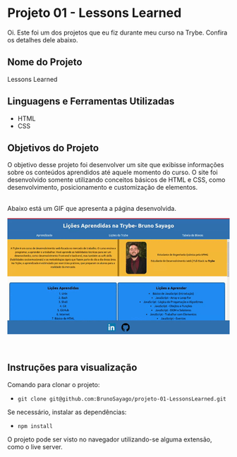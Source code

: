 
# Projeto 01 - Lessons Learned

Oi. Este foi um dos projetos que eu fiz durante meu curso na Trybe. Confira os detalhes dele abaixo.




## Nome do Projeto
Lessons Learned
## Linguagens e Ferramentas Utilizadas
 - HTML
 - CSS


## Objetivos do Projeto
O objetivo desse projeto foi desenvolver um site que exibisse informações sobre os conteúdos aprendidos até aquele momento do curso. O site foi desenvolvido somente utilizando conceitos básicos de HTML e CSS, como desenvolvimento, posicionamento e customização de elementos.

<br/>
Abaixo está um GIF que apresenta a página desenvolvida.
<br/>

![Screenshot](screenshot1.gif)

<br/>


## Instruções para visualização
Comando para clonar o projeto:
 - `git clone git@github.com:BrunoSayago/projeto-01-LessonsLearned.git`
 
Se necessário, instalar as dependências:
 - `npm install`
  
O projeto pode ser visto no navegador utilizando-se alguma extensão, como o live server.  
